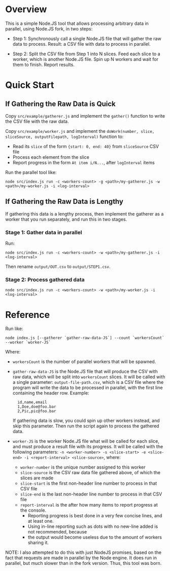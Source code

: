 # Overview

This is a simple Node.JS tool that allows processing arbitrary data in parallel, using Node.JS fork, in two steps:

- Step 1: Synchronously call a single Node.JS file that will gather the raw data to process.  Result: a CSV file with data to process in parallel.

- Step 2: Split the CSV file from Step 1 into N slices.  Feed each slice to a worker, which is
        another Node.JS file.  Spin up N workers and wait for them to finish.  Report results.

# Quick Start

## If Gathering the Raw Data is Quick

Copy `src/example/gatherer.js` and implement the `gather()` function to write the CSV file with the raw data.

Copy `src/example/worker.js` and implement the `doWork(number, slice, sliceSource, outputFilepath, logInterval)` function to:

- Read its `slice` of the form `{start: 0, end: 40}` from `sliceSource` CSV file
- Process each element from the slice
- Report progress in the form `At item i/N...`, after `logInterval` items

Run the parallel tool like:

```shell
node src/index.js run -c <workers-count> -g <path>/my-gatherer.js -w <path>/my-worker.js -i <log-interval>
```

## If Gathering the Raw Data is Lengthy

If gathering this data is a lengthy process, then implement the gatherer as a worker that you run separately, and run this in two stages.

### Stage 1: Gather data in parallel

Run:

```shell
node src/index.js run -c <workers-count> -w <path>/my-gatherer.js -i <log-interval>
```

Then rename `output/OUT.csv` to `output/STEP1.csv`.

### Stage 2: Process gathered data

```shell
node src/index.js run -c <workers-count> -w <path>/my-worker.js -i <log-interval>
```

# Reference

Run like:

```shell
node index.js [--gatherer `gather-raw-data-JS`] --count `workersCount` --worker `worker-JS`
```

Where:

* `workersCount` is the number of parallel workers that will be spawned.

* `gather-raw-data-JS` is the Node.JS file that will produce the CSV with raw data,
  which will be split into `workersCount` slices.  It will be called with a single parameter: `output-file-path.csv`, which is a CSV file where the program will write the data to be
        processed in parallel, with the first line containing the header row.  Example:
        
        id,name,email
        1,Doe,doe@foo.bar
        2,Pic,pic@foo.bar
  
  If gathering data is slow, you could spin up other workers instead, and skip this
  parameter.  Then run the script again to process the gathered data.

* `worker-JS` is the worker Node.JS file what will be called for each slice, and must
  produce a result file with its progress.  It will be called with the following parameters: `-n <worker-number> -s <slice-start> -e <slice-end> -i <report-interval> <slice-source>`, where:
  
  - `worker-number` is the unique number assigned to this worker
  - `slice-source` is the CSV raw data file gathered above, of which the slices are made
  - `slice-start` is the first non-header line number to process in that CSV file
  - `slice-end` is the last non-header line number to process in that CSV file
  - `report-interval` is the after how many items to report progress at the console.
    - Reporting progress is best done in a very few concise lines, and at least one.
    - Using in-line reporting such as dots with no new-line added is not recommended, because
    - the output would become useless due to the amount of workers sharing it.

NOTE: I also attempted to do this with just NodeJS promises, based on the fact that
requests are made in parallel by the Node engine.  It does run in parallel, but
much slower than in the fork version.  Thus, this tool was born.
